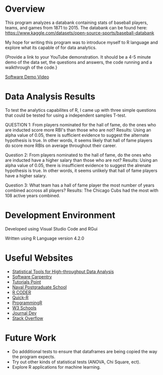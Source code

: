 # Overview

This program analyzes a databank containing stats of baseball players, teams, and games from 1871 to 2015.
The databank can be found here: https://www.kaggle.com/datasets/open-source-sports/baseball-databank

My hope for writing this program was to introduce myself to R language and explore what its capable of for data analytics.

{Provide a link to your YouTube demonstration.  It should be a 4-5 minute demo of the data set, the questions and answers, the code running and a walkthrough of the code.}

[Software Demo Video](http://youtube.link.goes.here)

# Data Analysis Results

To test the analytics capabilites of R, I came up with three simple questions that could be tested for using a independent samples T-test.

QUESTION 1: From players nominated for the hall of fame, do the ones who are inducted score more RBI's than those who are not?
Results:    Using an alpha value of 0.05, there is sufficient evidence to suggest the alternate hypothesis is true.
            In other words, it seems likely that hall of fame players do score more RBIs on average throughout their career.

Question 2: From players nominated to the hall of fame, do the ones who are inducted have a higher salary than those who are not?
Results:    Using an alpha value of 0.05, there is insufficient evidence to suggest the alrenate hypothesis is true.
            In other words, it seems unlikely that hall of fame players have a higher salary.

Question 3: What team has a hall of fame player the most number of years combined accross all players?
Results:    The Chicago Cubs had the most with 108 active years combined.


# Development Environment

Developed using Visual Studio Code and RGui

Written using R Language version 4.2.0

# Useful Websites

* [Statistical Tools for High-throughput Data Analysis](http://www.sthda.com/english/wiki/unpaired-two-samples-t-test-in-r)
* [Software Carpentry](https://swcarpentry.github.io/r-novice-inflammation/11-supp-read-write-csv/)
* [Tutorials Point](https://www.tutorialspoint.com/r/r_operators.htm#:~:text=An%20operator%20is%20a%20symbol,provides%20following%20types%20of%20operators.)
* [Naval Postgraduate School](https://faculty.nps.edu/sebuttre/home/R/text.html#:~:text=The%20most%20commonly%20used%20are,a%20(single)%20backslash%20character.)
* [R CODER](https://r-coder.com/aggregate-r/)
* [Quick-R](https://www.statmethods.net/management/operators.html)
* [ProgrammingR](https://www.programmingr.com/examples/r-dataframe/sort-r-data-frame/)
* [W3 Schools](https://www.w3schools.com/r/r_for_loop.asp)
* [Journal Dev](https://www.journaldev.com/45274/which-function-in-r)
* [Stack Overflow](https://stackoverflow.com/)

# Future Work

* Do addditional tests to ensure that dataframes are being copied the way the program expects.
* Try out other kinds of statistical tests (ANOVA, Chi Square, ect).
* Explore R applications for machine learning.
